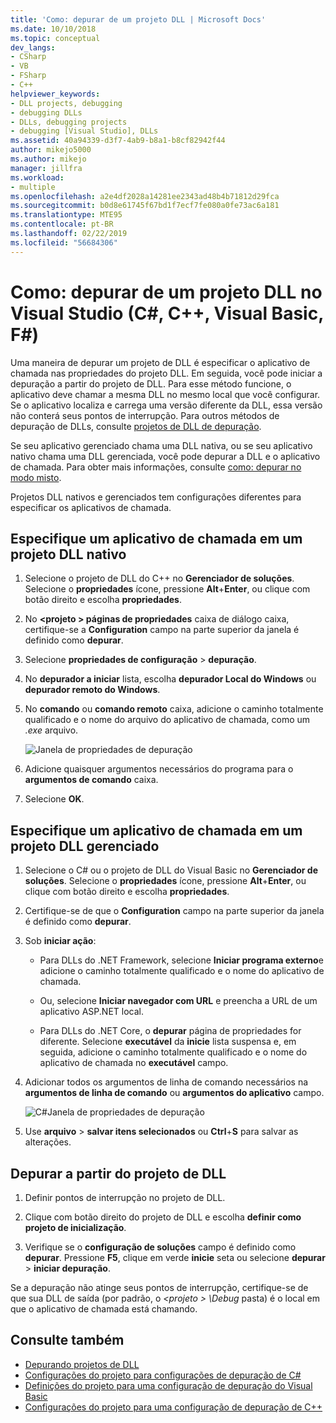 ```yaml
---
title: 'Como: depurar de um projeto DLL | Microsoft Docs'
ms.date: 10/10/2018
ms.topic: conceptual
dev_langs:
- CSharp
- VB
- FSharp
- C++
helpviewer_keywords:
- DLL projects, debugging
- debugging DLLs
- DLLs, debugging projects
- debugging [Visual Studio], DLLs
ms.assetid: 40a94339-d3f7-4ab9-b8a1-b8cf82942f44
author: mikejo5000
ms.author: mikejo
manager: jillfra
ms.workload:
- multiple
ms.openlocfilehash: a2e4df2028a14281ee2343ad48b4b71812d29fca
ms.sourcegitcommit: b0d8e61745f67bd1f7ecf7fe080a0fe73ac6a181
ms.translationtype: MTE95
ms.contentlocale: pt-BR
ms.lasthandoff: 02/22/2019
ms.locfileid: "56684306"
---
```

# <a name="how-to-debug-from-a-dll-project-in-visual-studio-c-c-visual-basic-f"></a>Como: depurar de um projeto DLL no Visual Studio (C#, C++, Visual Basic, F#)

Uma maneira de depurar um projeto de DLL é especificar o aplicativo de chamada nas propriedades do projeto DLL. Em seguida, você pode iniciar a depuração a partir do projeto de DLL. Para esse método funcione, o aplicativo deve chamar a mesma DLL no mesmo local que você configurar. Se o aplicativo localiza e carrega uma versão diferente da DLL, essa versão não conterá seus pontos de interrupção. Para outros métodos de depuração de DLLs, consulte [projetos de DLL de depuração](../debugger/debugging-dll-projects.md).

Se seu aplicativo gerenciado chama uma DLL nativa, ou se seu aplicativo nativo chama uma DLL gerenciada, você pode depurar a DLL e o aplicativo de chamada. Para obter mais informações, consulte [como: depurar no modo misto](../debugger/how-to-debug-in-mixed-mode.md).

Projetos DLL nativos e gerenciados tem configurações diferentes para especificar os aplicativos de chamada.

## <a name="specify-a-calling-app-in-a-native-dll-project"></a>Especifique um aplicativo de chamada em um projeto DLL nativo

1. Selecione o projeto de DLL do C++ no **Gerenciador de soluções**. Selecione o **propriedades** ícone, pressione **Alt**+**Enter**, ou clique com botão direito e escolha **propriedades**.

1. No  **\<projeto > páginas de propriedades** caixa de diálogo caixa, certifique-se a **Configuration** campo na parte superior da janela é definido como **depurar**.

1. Selecione **propriedades de configuração** > **depuração**.

1. No **depurador a iniciar** lista, escolha **depurador Local do Windows** ou **depurador remoto do Windows**.

1. No **comando** ou **comando remoto** caixa, adicione o caminho totalmente qualificado e o nome do arquivo do aplicativo de chamada, como um *.exe* arquivo.

   ![Janela de propriedades de depuração](../debugger/media/dbg-debugging-properties-dll.png "janela de propriedades de depuração")

1. Adicione quaisquer argumentos necessários do programa para o **argumentos de comando** caixa.

1. Selecione **OK**.

## <a name="specify-a-calling-app-in-a-managed-dll-project"></a>Especifique um aplicativo de chamada em um projeto DLL gerenciado

1. Selecione o C# ou o projeto de DLL do Visual Basic no **Gerenciador de soluções**. Selecione o **propriedades** ícone, pressione **Alt**+**Enter**, ou clique com botão direito e escolha **propriedades**.

1. Certifique-se de que o **Configuration** campo na parte superior da janela é definido como **depurar**.

1. Sob **iniciar ação**:

   - Para DLLs do .NET Framework, selecione **Iniciar programa externo**e adicione o caminho totalmente qualificado e o nome do aplicativo de chamada.

   - Ou, selecione **Iniciar navegador com URL** e preencha a URL de um aplicativo ASP.NET local.

   - Para DLLs do .NET Core, o **depurar** página de propriedades for diferente. Selecione **executável** da **inicie** lista suspensa e, em seguida, adicione o caminho totalmente qualificado e o nome do aplicativo de chamada no **executável** campo.

1. Adicionar todos os argumentos de linha de comando necessários na **argumentos de linha de comando** ou **argumentos do aplicativo** campo.

   ![C#Janela de propriedades de depuração](../debugger/media/dbg-debugging-properties-dll-csharp.png " C# janela Propriedades de depuração")

1. Use **arquivo** > **salvar itens selecionados** ou **Ctrl**+**S** para salvar as alterações.

## <a name="debug-from-the-dll-project"></a>Depurar a partir do projeto de DLL

1. Definir pontos de interrupção no projeto de DLL.

1. Clique com botão direito do projeto de DLL e escolha **definir como projeto de inicialização**.

1. Verifique se o **configuração de soluções** campo é definido como **depurar**. Pressione **F5**, clique em verde **inicie** seta ou selecione **depurar** > **iniciar depuração**.

Se a depuração não atinge seus pontos de interrupção, certifique-se de que sua DLL de saída (por padrão, o  *\<projeto > \Debug* pasta) é o local em que o aplicativo de chamada está chamando.

## <a name="see-also"></a>Consulte também
- [Depurando projetos de DLL](../debugger/debugging-dll-projects.md)
- [Configurações do projeto para configurações de depuração de C#](../debugger/project-settings-for-csharp-debug-configurations.md)
- [Definições do projeto para uma configuração de depuração do Visual Basic](../debugger/project-settings-for-a-visual-basic-debug-configuration.md)
- [Configurações do projeto para uma configuração de depuração de C++](../debugger/project-settings-for-a-cpp-debug-configuration.md)